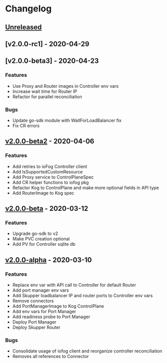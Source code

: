 # Changelog

## [Unreleased]

## [v2.0.0-rc1] - 2020-04-29

## [v2.0.0-beta3] - 2020-04-23

### Features

* Use Proxy and Router images in Controller env vars
* Increase wait time for Router IP
* Refactor for parallel reconciliation

### Bugs

* Update go-sdk module with WaitForLoadBalancer fix
* Fix CR errors

## [v2.0.0-beta2] - 2020-04-06

### Features

* Add retries to ioFog Controller client
* Add IsSupportedCustomResource
* Add Proxy service to ControlPlaneSpec
* Add CR helper functions to iofog pkg
* Refactor Kog to ControlPlane and make more optional fields in API type
* Add RouterImage to Kog spec

## [v2.0.0-beta] - 2020-03-12

### Features

* Upgrade go-sdk to v2
* Make PVC creation optional
* Add PV for Controller sqlite db

## [v2.0.0-alpha] - 2020-03-10

### Features

* Replace env var with API call to Controller for default Router
* Add port manager env vars
* Add Skupper loadbalancer IP and router ports to Controller env vars
* Remove connectors
* Add PortManagerImage to Kog ControlPlane
* Add env vars for Port Manager
* Add readiness probe to Port Manager
* Deploy Port Manager
* Deploy Skupper Router

### Bugs

* Consolidate usage of iofog client and reorganize controller reconciliation
* Removes all references to Connector
  
[Unreleased]: https://github.com/eclipse-iofog/iofog-operator/compare/v2.0.0-beta3..HEAD
[v2.0.0-beta2]: https://github.com/eclipse-iofog/iofog-operator/compare/v2.0.0-beta2..v2.0.0-beta3
[v2.0.0-beta2]: https://github.com/eclipse-iofog/iofog-operator/compare/v2.0.0-beta..v2.0.0-beta2
[v2.0.0-beta]: https://github.com/eclipse-iofog/iofog-operator/compare/v2.0.0-alpha..v2.0.0-beta
[v2.0.0-alpha]: https://github.com/eclipse-iofog/iofog-operator/tree/v2.0.0-alpha
